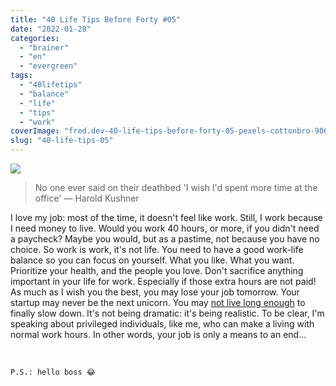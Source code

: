 ```yaml
---
title: "40 Life Tips Before Forty #05"
date: "2022-01-28"
categories: 
  - "brainer"
  - "en"
  - "evergreen"
tags: 
  - "40lifetips"
  - "balance"
  - "life"
  - "tips"
  - "work"
coverImage: "fred.dev-40-life-tips-before-forty-05-pexels-cottonbro-9062776-2-scaled.jpg"
slug: "40-life-tips-05"
---
```


![](images/fred.dev-Tips05.png)

> No one ever said on their deathbed 'I wish I'd spent more time at the office' — Harold Kushner

I love my job: most of the time, it doesn't feel like work. Still, I work because I need money to live. Would you work 40 hours, or more, if you didn't need a paycheck? Maybe you would, but as a pastime, not because you have no choice. So work is work, it's not life. You need to have a good work-life balance so you can focus on yourself. What you like. What you want. Prioritize your health, and the people you love. Don't sacrifice anything important in your life for work. Especially if those extra hours are not paid! As much as I wish you the best, you may lose your job tomorrow. Your startup may never be the next unicorn. You may [not live long enough](https://fred.dev/40-life-tips-04/) to finally slow down. It's not being dramatic: it's being realistic. To be clear, I'm speaking about privileged individuals, like me, who can make a living with normal work hours. In other words, your job is only a means to an end...

 

```
P.S.: hello boss 😂
```
